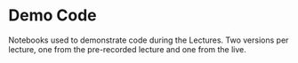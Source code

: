 <!-- GitHub README.md -->

# Demo Code

Notebooks used to demonstrate code during the Lectures.
Two versions per lecture, one from the pre-recorded lecture and one from the live.
